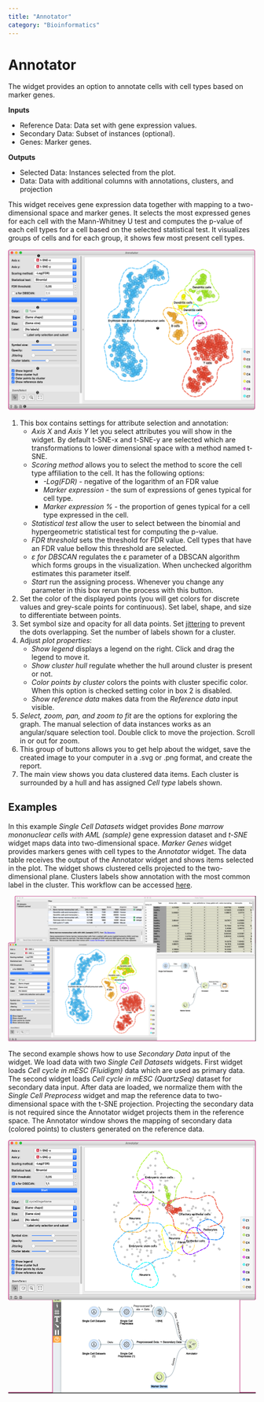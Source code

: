 ```yaml
---
title: "Annotator"
category: "Bioinformatics"
---
```

Annotator
=========

The widget provides an option to annotate cells with cell types based on
marker genes.

**Inputs**
- Reference Data: Data set with gene expression values.
- Secondary Data: Subset of instances (optional).
- Genes: Marker genes.

**Outputs**
- Selected Data: Instances selected from the plot.
- Data: Data with additional columns with annotations, clusters,
and projection

This widget receives gene expression data together with mapping to a
two-dimensional space and marker genes. It selects the most expressed
genes for each cell with the Mann-Whitney U test and computes the
p-value of each cell types for a cell based on the selected statistical
test. It visualizes groups of cells and for each group, it shows few
most present cell types.

![](/widget-catalog/bioinformatics/images/annotate_projection/annotator-stamped.png)

1. This box contains settings for attribute selection and annotation:
    - *Axis X* and *Axis Y* let you select attributes you will show in
    the widget. By default t-SNE-x and t-SNE-y are selected which are
    transformations to lower dimensional space with a method named t-SNE.
    - *Scoring method* allows you to select the method to score the cell
    type affiliation to the cell. It has the following options:
        - *-Log(FDR)* - negative of the logarithm of an FDR value
        - *Marker expression* - the sum of expressions of genes typical
        for cell type.
        - *Marker expression %* - the proportion of genes typical for a
        cell type expressed in the cell.
    - *Statistical test* allow the user to select between the binomial and
    hypergeometric statistical test for computing the p-value.
    - *FDR threshold* sets the threshold for FDR value. Cell types that
    have an FDR value bellow this threshold are selected.
    - *&epsilon; for DBSCAN* regulates the &epsilon; parameter of a
    DBSCAN algorithm which forms groups in the visualization. When
    unchecked algorithm estimates this parameter itself.
    - *Start* run the assigning process. Whenever you change any
    parameter in this box rerun the process with this button.
2. Set the color of the displayed points (you will get colors for
discrete values and grey-scale points for continuous). Set label, shape,
and size to differentiate between points.
3. Set symbol size and opacity for all data points. Set
[jittering](https://en.wikipedia.org/wiki/Jitter) to prevent the dots
overlapping. Set the number of labels shown for a cluster.
4. Adjust *plot properties*:
   - *Show legend* displays a legend on the right. Click and drag the
   legend to move it.
   - *Show cluster hull* regulate whether the hull around cluster is
   present or not.
   - *Color points by cluster* colors the points with cluster specific
   color. When this option is checked setting color in box 2 is
   disabled.
   - *Show reference data* makes data from the
   *Reference data* input visible.
5. *Select, zoom, pan, and zoom to fit* are the options for exploring
the graph. The manual selection of data instances works as an
angular/square selection tool. Double click to move the projection.
Scroll in or out for zoom.
6. This group of buttons allows you to get help about the widget, save
the created image to your computer in a .svg or .png format, and create
the report.
7. The main view shows you data clustered data items. Each cluster
is surrounded by a hull and has assigned *Cell type* labels shown.

## Examples

In this example *Single Cell Datasets* widget provides *Bone marrow
mononuclear cells with AML (sample)* gene expression dataset and *t-SNE*
widget maps data into two-dimensional space. *Marker Genes* widget
provides markers
genes with cell types to the *Annotator* widget. The data table receives
the output of the Annotator widget and shows items selected in the plot.
The widget shows clustered cells projected to the two-dimensional plane.
Clusters labels show annotation with the most common label in the
cluster. This workflow can be accessed [here](https://download.biolab.si/download/files/workflows/orange/bioinformatics_annotator.ows).

![](/widget-catalog/bioinformatics/images/annotate_projection/annotator-example.png)

The second example shows how to use *Secondary Data* input
of the widget. We load data with two *Single Cell Datasets* widgets.
First widget loads *Cell cycle in mESC (Fluidigm)* data which are used
as primary data. The second widget loads
*Cell cycle in mESC (QuartzSeq)* dataset for secondary data input.
After data are loaded, we normalize them with the
*Single Cell Preprocess* widget and map the reference data to
two-dimensional space with the t-SNE projection. Projecting the
secondary data is not required since the Annotator widget projects
them in the reference space. The Annotator window shows the mapping of
secondary data (colored points) to clusters generated on the reference
data.

![](/widget-catalog/bioinformatics/images/annotate_projection/annotator-example2.png)
